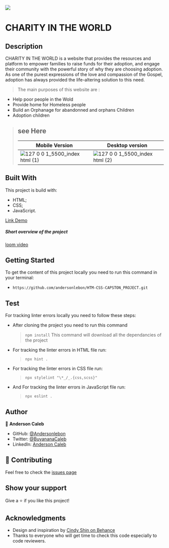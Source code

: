 ![](https://img.shields.io/badge/Microverse-blueviolet)


# CHARITY IN THE WORLD

## Description

CHARITY IN THE WORLD is a website that provides the resources and platform to empower families to raise funds for their adoption, and engage their community with the powerful story of why they are choosing adoption. As one of the purest expressions of the love and compassion of the Gospel, adoption has always provided the life-altering solution to this need.

> The main purposes of this website are :

- Help poor people in the Wold
- Provide home for Homeless people
- Build an Orphanage for abandonned and orphans Children
- Adoption children

> ## see Here
>
> | Mobile Version                                                                                                                          | Desktop version                                                                                                                         |
> | --------------------------------------------------------------------------------------------------------------------------------------- | --------------------------------------------------------------------------------------------------------------------------------------- |
> | ![127 0 0 1_5500_index html (1)](https://user-images.githubusercontent.com/65068771/124763480-4bec4180-df34-11eb-880c-a08437a813f6.png) | ![127 0 0 1_5500_index html (2)](https://user-images.githubusercontent.com/65068771/124763376-2b23ec00-df34-11eb-98e9-f124a398e502.png) |

## Built With

This project is build with:

- HTML;
- CSS;
- JavaScript.

[Link Demo](https://andersonlebon.github.io/CHARITY-CAPSTON-PROJECT/)

##### Short overview of the project
[loom video ](https://www.loom.com/share/d306da419e214b60b3bf2ef9c1e7009f)

## Getting Started

To get the content of this project locally you need to run this command in your terminal:

- `https://github.com/andersonlebon/HTM-CSS-CAPSTON_PROJECT.git`

## Test

For tracking linter errors locally you need to follow these steps:

- After cloning the project you need to run this command

  > `npm install`
  > This command will download all the dependancies of the project

- For tracking the linter errors in HTML file run:

  > `npx hint .`

- For tracking the linter errors in CSS file run:
  > `npx stylelint "\*_/_.{css,scss}"`

- And For tracking the linter errors in JavaScript file run:

  > `npx eslint .`
## Author

👤 **Anderson Caleb**

- GitHub: [@Andersonlebon](https://github.com/andersonlebon)
- Twitter: [@BuyananaCaleb](https://twitter.com/BuyananaCaleb)
- LinkedIn: [Anderson Caleb](https://www.linkedin.com/in/andersonlebon/)

## :handshake: Contributing

Feel free to check the [issues page](https://github.com/andersonlebon/Portfolio/issues)

## Show your support

Give a :star: if you like this project!

## Acknowledgments
- Design and inspiration by [Cindy Shin on Behance](https://www.behance.net/gallery/29845175/CC-Global-Summit-2015)
- Thanks to everyone who will get time to check this code especially to code reviewers.
